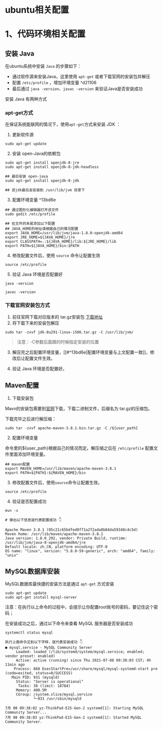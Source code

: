 # ubuntu相关配置
# 1、代码环境相关配置
##  安装 Java

在ubuntu系统中安装 `Java` 的步骤如下：
- 通过软件源来安装Java，这里使用 `apt-get` 或者下载官网的安装包并解压
- 配置 `/etc/profile` ，增加环境变量 ^d21106
- 最后通过 `java -version`、`javac -version` 来验证Java是否安装成功


安装 Java 有两种方式
### apt-get方式
在保证系统能联网的情况下，使用``apt-get``方式来安装 JDK ：
1. 更新软件源
```
sudo apt-get update
```
2. 安装 open-Java的依赖包
```
sudo apt-get install openjdk-8-jre
sudo apt-get install openjdk-8-jdk-headless

## 最后安装 open-java
sudo apt-get install openjdk-8-jdk

## 该jdk最后会安装到 /usr/lib/jvm 目录下
```
3. 配置环境变量 ^13bd6e

```
## 通过图形化编辑器打开该文件
sudo gedit /etc/profile

## 在文件的末尾添加以下配置
## JAVA_HOME的地址请根据自己的情况配置
export JAVA_HOME=/usr/lib/jvm/java-1.8.0-openjdk-amd64
export JRE_HOME=${JAVA_HOME}/jre
export CLASSPATH=.:${JAVA_HOME}/lib:${JRE_HOME}/lib
export PATH=${JAVA_HOME}/bin:$PATH
```
4. 修改配置文件后，使用 `source` 命令让配置生效
```
source /etc/profile
```
5. 验证 Java 环境是否配置好
```
java -version

javac -version
```

### 下载官网安装包方式
1. 前往官网下载对应版本的 tar.gz安装包
[下载地址](https://www.oracle.com/java/technologies/javase/javase-jdk8-downloads.html)
2. 将下载下来的安装包解压
```
sudo tar -zxvf jdk-8u291-linux-i586.tar.gz -C /usr/lib/jvm/
```
> 注意：-C参数后面跟的时候指定安装的位置

3. 解压完之后配置环境变量，[[#^13bd6e|配置环境变量与上文配置一致]]，修改后让配置文件生效。

5. 验证 Java 环境是否配置好。


## Maven配置
1. 下载安装包


Mavn的安装包需要到[官网](https://maven.apache.org/download.cgi)下载，下载二进制文件，后缀名为 tar.gz的压缩包。

下载完毕之后进行解压缩：
```
sudo tar -zxvf apache-maven-3.8.1-bin.tar.gz -C /${user_path}
```

2. 配置环境变量

命令里的${user_path}根据自己的情况而定。解压缩之后在 `/etc/profile` 配置文件里面添加环境变量。
```
## maven配置
export MAVEN_HOME=/usr/lib/maven/apache-maven-3.8.1
export PATH=${PATH}:${MAVEN_HOME}/bin
```
3. 修改配置文件后，使用`source`命令让配置生效。
```
source /etc/profile
```
4. 验证是否配置成功
```
mvn -v

# 弹出以下信息就代表配置成功 👇

Apache Maven 3.8.1 (05c21c65bdfed0f71a2f2ada8b84da59348c4c5d)
Maven home: /usr/lib/maven/apache-maven-3.8.1
Java version: 1.8.0_292, vendor: Private Build, runtime: /usr/lib/jvm/java-8-openjdk-amd64/jre
Default locale: zh_CN, platform encoding: UTF-8
OS name: "linux", version: "5.8.0-59-generic", arch: "amd64", family: "unix"
```

## MySQL数据库安装
MySQL数据库最快捷的安装方法是通过 `apt-get` 方式安装
```
sudo apt-get update
sudo apt-get install mysql-server
```
注意：在执行以上命令的过程中，会提示让你配置root账号的密码，要记住这个密码；

在安装成功之后，通过以下命令来查看 MySQL 服务器是否安装成功
```
systemctl status mysql

执行上面命令见到以下字样，就代表安装成功 👇
● mysql.service - MySQL Community Server
     Loaded: loaded (/lib/systemd/system/mysql.service; enabled; vendor preset: enabled)
     Active: active (running) since Thu 2021-07-08 09:38:03 CST; 4h 11min ago
    Process: 868 ExecStartPre=/usr/share/mysql/mysql-systemd-start pre (code=exited, status=0/SUCCESS)
   Main PID: 931 (mysqld)
     Status: "Server is operational"
      Tasks: 38 (limit: 18784)
     Memory: 400.5M
     CGroup: /system.slice/mysql.service
             └─931 /usr/sbin/mysqld

7月 08 09:38:02 yz-ThinkPad-E15-Gen-2 systemd[1]: Starting MySQL Community Server...
7月 08 09:38:03 yz-ThinkPad-E15-Gen-2 systemd[1]: Started MySQL Community Server.
```

